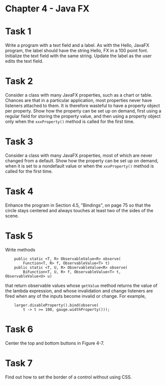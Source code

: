 # Chapter 4 - Java FX

# Task 1
Write a program with a text field and a label. As with the Hello, JavaFX program, the label should have the string 
Hello, FX in a 100 point font. Initialize the text field with the same string. Update the label as the user edits the 
text field.

# Task 2
Consider a class with many JavaFX properties, such as a chart or table. Chances are that in a particular application, 
most properties never have listeners attached to them. It is therefore wasteful to have a property object per property. 
Show how the property can be set up on demand, first using a regular field for storing the property value, and then 
using a property object only when the `xxxProperty()` method is called for the first time.

# Task 3
Consider a class with many JavaFX properties, most of which are never changed from a default. Show how the property can 
be set up on demand, when it is set to a nondefault value or when the `xxxProperty()` method is called for the first 
time.

# Task 4
Enhance the program in Section 4.5, "Bindings", on page 75 so that the circle stays centered and always touches at 
least two of the sides of the scene.

# Task 5
Write methods
```
    public static <T, R> ObservableValue<R> observe(
        Function<T, R> f, ObservableValue<T> t)
    public static <T, U, R> ObservableValue<R> observe(
        BiFunction<T, U, R> f, ObservableValue<T> t, ObservableValue<U> u)
```
that return observable values whose `getValue` method returns the value of the lambda expression, and whose 
invalidation and change listeners are fired when any of the inputs become invalid or change. For example,
```
    larger.disableProperty().bind(observe(
        t -> t >= 100, gauge.widthProperty()));
```

# Task 6
Center the top and bottom buttons in Figure 4-7.

# Task 7
Find out how to set the border of a control without using CSS.